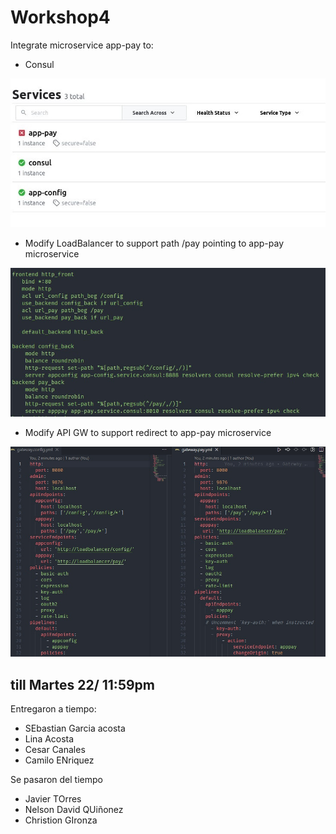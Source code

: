 # Workshop4

Integrate microservice app-pay to:
- Consul

![Evidencia 1](ev1.jpg "Evidencia 1")

- Modify LoadBalancer to support path /pay pointing to app-pay microservice 

![Evidencia 2](ev2.jpg "Evidencia 2")

- Modify API GW to support redirect to app-pay microservice

![Evidencia 3](ev3.jpg "Evidencia 3")

till Martes 22/ 11:59pm 
-----------------------------------

Entregaron a tiempo:  
- SEbastian Garcia acosta
- Lina Acosta
- Cesar Canales
- Camilo ENriquez

Se pasaron del tiempo
- Javier TOrres
- Nelson David QUiñonez
- Christion GIronza 

